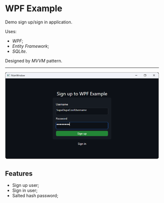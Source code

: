 # WPF Example

Demo sign up/sign in application.

Uses:
- *WPF*;
- *Entity Framework*;
- *SQLite*.

Designed by *MVVM* pattern.

---

![promo](/.promo/promo.png)

## Features

- Sign up user;
- Sign in user;
- Salted hash password;
